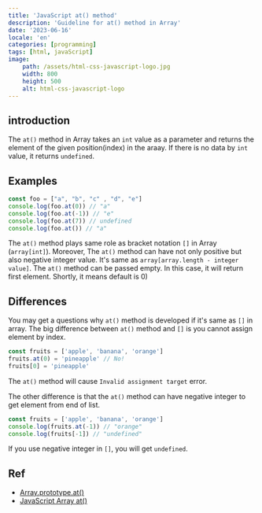 ```yaml
---
title: 'JavaScript at() method'
description: 'Guideline for at() method in Array'
date: '2023-06-16'
locale: 'en'
categories: [programming]
tags: [html, javaScript]
image:
    path: /assets/html-css-javascript-logo.jpg
    width: 800
    height: 500
    alt: html-css-javascript-logo
---
```

## introduction
The `at()` method in Array takes an `int` value as a parameter and returns the element of the given position(index) in the araay.
If there is no data by `int` value, it returns `undefined`.

## Examples
```js
const foo = ["a", "b", "c" , "d", "e"]
console.log(foo.at(0)) // "a"
console.log(foo.at(-1)) // "e"
console.log(foo.at(7)) // undefined
console.log(foo.at()) // "a"
```
The `at()` method plays same role as bracket notation `[]` in Array (`array[int]`).
Moreover, The `at()` method can have not only positive but also negative integer value. It's same as `array[array.length - integer value]`.
The `at()` method can be passed empty. In this case, it will return first element. Shortly, it means default is 0)

## Differences
You may get a questions why `at()` method is developed if it's same as `[]` in array.
The big difference between `at()` method and `[]` is you cannot assign element by index.

```js
const fruits = ['apple', 'banana', 'orange']
fruits.at(0) = 'pineapple' // No!
fruits[0] = 'pineapple'
```

The `at()` method will cause `Invalid assignment target` error.

The other difference is that the `at()` method can have negative integer to get element from end of list.
```js
const fruits = ['apple', 'banana', 'orange']
console.log(fruits.at(-1)) // "orange"
console.log(fruits[-1]) // "undefined"
```
If you use negative integer in `[]`, you will get `undefined`.

## Ref
- [Array.prototype.at()](https://developer.mozilla.org/en-US/docs/Web/JavaScript/Reference/Global_Objects/Array/at)
- [JavaScript Array at()](https://www.w3schools.com/jsref/jsref_array_at.asp)
